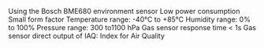 Using the Bosch BME680 environment sensor
Low power consumption
Small form factor
Temperature range: -40°C to +85°C
Humidity range: 0% to 100%
Pressure range: 300 to1100 hPa
Gas sensor response time < 1s
Gas sensor direct output of IAQ: Index for Air Quality
